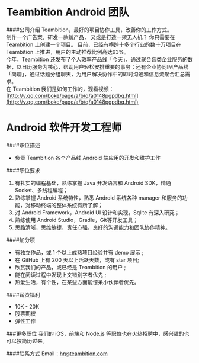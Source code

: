 Teambition Android 团队
==========

####公司介绍
Teambition，最好的项目协作工具，改善你的工作方式。  
制作一个广告案，研发一款新产品， 又或是打造一架无人机？ 你只需要在 Teambition 上创建一个项目。   目前，已经有横跨十多个行业的数十万项目在 Teambition 上推进，用户的主动推荐比例高达93%。  
今年，Teambition 还发布了个人效率产品线「今天」，通过聚合各类企业服务的数据，以日历服务为核心，帮助用户轻松安排重要的事务；还有企业协同IM产品线「简聊」，﻿通过话题分组聊天，为用户解决协作中的即时沟通和信息流聚合汇总需求。  
在 Teambition 我们是如何工作的，观看视频：[http://v.qq.com/boke/page/a/b/q/a0148pgpdbq.html](http://v.qq.com/boke/page/a/b/q/a0148pgpdbq.html)

Android 软件开发工程师
==========
####职位描述
- 负责 Teambition 各个产品线 Android 端应用的开发和维护工作

####职位要求
1. 有扎实的编程基础，熟练掌握 Java 开发语言和 Android SDK，精通 Socket、多线程编程；
2. 熟练掌握 Android 系统特性，熟悉 Android 系统各种 manager 和服务的功能，对移动终端的整体系统有所了解；  
3. 对 Android Framework，Android UI 设计和实现，Sqlite 有深入研究；
4. 熟练使用 Android Studio，Gradle，Git等开发工具；
5. 思路清晰，思维敏捷，责任心强，良好的沟通能力和团队协作精神。

####加分项
- 有独立作品，或 1 个以上成熟项目经验并有 demo 展示 ;
- 在 GitHub 上有 200 天以上活跃天数，或有 star 项目; 
- 欣赏我们的产品，或已经是 Teambition 的用户 ;
- 能在阅读过程中发现上文错别字者优先 ;
- 热爱生活，有个性，在某些方面能惊呆小伙伴者优先。

####薪资福利
- 10K - 20K
- 股票期权
- 弹性工作

###更多职位
我们的 iOS，前端和 Node.js 等职位也在火热招聘中，感兴趣的也可以投简历过来。

####联系方式
Email：[hr@teambition.com](mailto:hr@teambition.com)   
